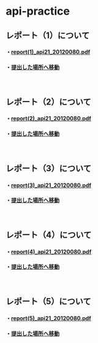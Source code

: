 # api-practice
   ## レポート（1）について
   #### ・[report(1)_api21_20120080.pdf](https://documentcloud.adobe.com/link/track?uri=urn:aaid:scds:US:93e953fd-598a-4b59-8362-fbfede3a2603)
   #### ・[提出した場所へ移動](https://github.com/Masato0080/api-practice/tree/main/report1_api21)
  
  <br>
 
  ## レポート（2）について
   #### ・[report(2)_api21_20120080.pdf](https://documentcloud.adobe.com/link/track?uri=urn:aaid:scds:US:27397e8e-aeff-4f55-b222-50642507d533)
   #### ・[提出した場所へ移動](https://github.com/Masato0080/api-practice/tree/main/report2_api21)
   
   
  <br>
 
  ## レポート（3）について
   #### ・[report(3)_api21_20120080.pdf](https://documentcloud.adobe.com/link/track?uri=urn:aaid:scds:US:505c049d-1e5b-4baa-b61e-15cf705e4a60)
   #### ・[提出した場所へ移動](https://github.com/Masato0080/api-practice/tree/main/report3_api21)
      
   
  <br>
 
  ## レポート（4）について
   #### ・[report(4)_api21_20120080.pdf](https://documentcloud.adobe.com/link/track?uri=urn:aaid:scds:US:81b2d273-bbe9-380f-ad90-2aa01cde9aea)
   #### ・[提出した場所へ移動]()
      
   
  <br>
 
  ## レポート（5）について
   #### ・[report(5)_api21_20120080.pdf](https://documentcloud.adobe.com/link/track?uri=urn:aaid:scds:US:ff5a6c59-41f7-34ad-9d09-6e2af8dbf44f)
   #### ・[提出した場所へ移動]()
   
 
